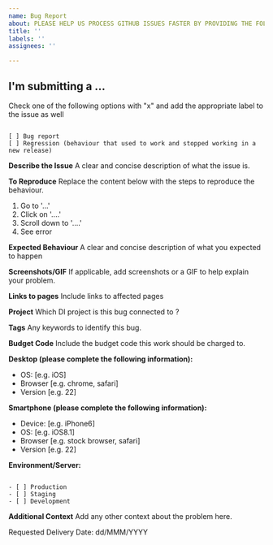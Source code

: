 ```yaml
---
name: Bug Report
about: PLEASE HELP US PROCESS GITHUB ISSUES FASTER BY PROVIDING THE FOLLOWING INFORMATION.
title: ''
labels: ''
assignees: ''

---
```


## I'm submitting a ...
Check one of the following options with "x" and add the appropriate label to the issue as well
<pre><code>
[ ] Bug report <!-- Please search this repo for a similar issue or PR before submitting -->
[ ] Regression (behaviour that used to work and stopped working in a new release)
</code></pre>

**Describe the Issue**
A clear and concise description of what the issue is.

**To Reproduce**
Replace the content below with the steps to reproduce the behaviour.
1. Go to '...'
2. Click on '....'
3. Scroll down to '....'
4. See error

**Expected Behaviour**
A clear and concise description of what you expected to happen

**Screenshots/GIF**
If applicable, add screenshots or a GIF to help explain your problem.

**Links to pages**
Include links to affected pages

**Project**
Which DI project is this bug connected to ?

**Tags**
Any keywords to identify this bug.

**Budget Code**
Include the budget code this work should be charged to.

**Desktop (please complete the following information):**
 - OS: [e.g. iOS]
 - Browser [e.g. chrome, safari]
 - Version [e.g. 22]

**Smartphone (please complete the following information):**
 - Device: [e.g. iPhone6]
 - OS: [e.g. iOS8.1]
 - Browser [e.g. stock browser, safari]
 - Version [e.g. 22]

**Environment/Server:**
<pre><code>
- [ ] Production
- [ ] Staging
- [ ] Development
</code></pre>
<!-- If possible, check whether this is still an issue on the test server first -->

**Additional Context**
Add any other context about the problem here.

Requested Delivery Date: dd/MMM/YYYY
<!-- 
This gives us a better sense of the urgency of the issue compared to labels 
If possible, We'll respond with the expected delivery date
-->
